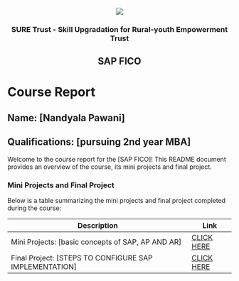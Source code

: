 <!-- PROJECT LOGO -->
<br />

<div align="center">
   <img src='https://user-images.githubusercontent.com/73131499/166115643-d3187f47-d38f-41b2-ae42-5ecbbc60de14.png' />


<h3 align="center">SURE Trust - Skill Upgradation for Rural-youth Empowerment Trust</h3>
  <h2> SAP FICO </h2>
</div>

# Course Report

## Name: [Nandyala Pawani]

## Qualifications: [pursuing 2nd year MBA]

Welcome to the course report for the [SAP FICO]! This README document provides an overview of the course, its mini projects and final project.

### Mini Projects and Final Project

Below is a table summarizing the mini projects and final project completed during the course:

| Description                               | Link                                    |
|-------------------------------------------|-----------------------------------------|
| Mini Projects: [basic concepts of SAP, AP AND AR]     | [CLICK HERE](https://github.com/Pawaninandyala/G5_SAP_FICO/tree/main/Mini%20Projects/Pavani)                       |
| Final Project: [STEPS TO CONFIGURE SAP IMPLEMENTATION]     | [CLICK HERE](https://github.com/Pawaninandyala/G5_SAP_FICO/tree/main/Final%20Capstone%20Projects/Pavani)                         |

